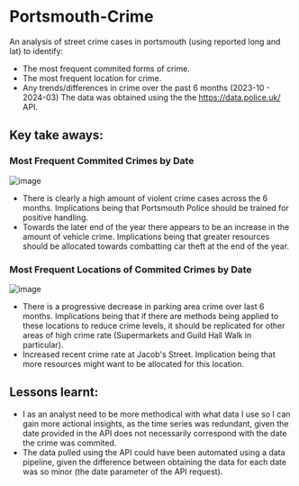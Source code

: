 # Portsmouth-Crime
An analysis of street crime cases in portsmouth (using reported long and lat) to identify:
- The most frequent commited forms of crime.
- The most frequent location for crime.
- Any trends/differences in crime over the past 6 months (2023-10 - 2024-03)
The data was obtained using the the https://data.police.uk/ API. 

## Key take aways: 
### Most Frequent Commited Crimes by Date
![image](https://github.com/LiamBatiste/Portsmouth-Crime/assets/68031898/bbb216dd-247b-4934-923f-d7654b86183e)
- There is clearly a high amount of violent crime cases across the 6 months. Implications being that Portsmouth Police should be trained for positive handling. 
- Towards the later end of the year there appears to be an increase in the amount of vehicle crime. Implications being that greater resources should be allocated towards combatting car theft at the end of the year. 

### Most Frequent Locations of Commited Crimes by Date
![image](https://github.com/LiamBatiste/Portsmouth-Crime/assets/68031898/1b2eade0-b3c2-46a9-82f7-bc42c2315527)
- There is a progressive decrease in parking area crime over last 6 months. Implications being that if there are methods being applied to these locations to reduce crime levels, it should be replicated for other areas of high crime rate (Supermarkets and Guild Hall Walk in particular). 
- Increased recent crime rate at Jacob's Street. Implication being that more resources might want to be allocated for this location. 

## Lessons learnt: 
- I as an analyst need to be more methodical with what data I use so I can gain more actional insights, as the time series was redundant, given the date provided in the API does not necessarily correspond with the date the crime was commited.
- The data pulled using the API could have been automated using a data pipeline, given the difference between obtaining the data for each date was so minor (the date parameter of the API request).
